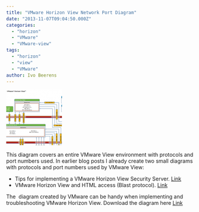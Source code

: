 ```yaml
---
title: "VMware Horizon View Network Port Diagram"
date: "2013-11-07T09:04:50.000Z"
categories: 
  - "horizon"
  - "VMware"
  - "VMware-view"
tags: 
  - "horizon"
  - "view"
  - "VMware"
author: Ivo Beerens
---
```


[![viewdiagram](images/viewdiagram-150x150.png)](images/viewdiagram.png)

This diagram covers an entire VMware View environment with protocols and port numbers used. In earlier blog posts I already create two small diagrams with protocols and port numbers used by VMware View:

- Tips for implementing a VMware Horizon View Security Server. [Link](https://www.ivobeerens.nl/2013/03/05/tips-for-implementing-a-VMware-horizon-view-security-server/)
- VMware Horizon View and HTML access (Blast protocol). [Link](https://www.ivobeerens.nl/2013/03/20/VMware-horizon-view-and-html-access-blast-protocol/)

The  diagram created by VMware can be handy when implementing and troubleshooting VMware Horizon View. Download the diagram here [Link](http://kb.VMware.com/selfservice/microsites/search.do?language=en_US&cmd=displayKC&externalId=2061913)



